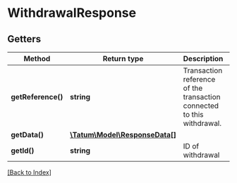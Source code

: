 # WithdrawalResponse

## Getters

Method | Return type | Description | Notes
------------ | ------------- | ------------- | -------------
**getReference()** | **string** | Transaction reference of the transaction connected to this withdrawal. | [optional]
**getData()** | [**\Tatum\Model\ResponseData[]**](ResponseData.md) |  | [optional]
**getId()** | **string** | ID of withdrawal | [optional]

[[Back to Index]](../index.md)
